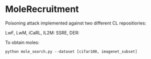 # MoleRecruitment

Poisoning attack implemented against two different CL repositiories:

LwF, LwM, iCaRL, IL2M: 
SSRE, DER:

To obtain moles:
```
python mole_search.py --dataset [cifar100, imagenet_subset]
```


